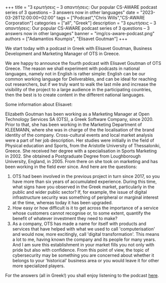 +++
title = "3 ερωτήσεις – 3 απαντήσεις: Our popular CS-AWARE podcast series of 3 questions – 3 answers now in other languages"
date = "2023-03-28T12:00:00+02:00"
tags = ["Podcast","Chris Wills","CS-AWARE Corporation"]
categories = ["all", "Greek"]
description = "3 ερωτήσεις – 3 απαντήσεις: Our popular CS-AWARE podcast series of 3 questions – 3 answers now in other languages"
banner = "img/cs-aware-podcast.png"
authors = ["Adamantios Koumpis", "Elisavet Goutman"]
+++


We start today with a podcast in Greek with Elisavet Goutman, Business Development and Marketing Manager of OTS in Greece.

We are happy to announce the fourth podcast with Elisavet Goutman of OTS Greece. 
The reason we shall experiment with podcasts in national languages, namely not in English is rather simple: English can be our common working language for Deliverables, and can be ideal for reaching out researchers, but if we truly want to walk the last mile and increase the visibility of the project to a large audience in the participating countries, then the best is to create content in the different national languages.

Some information about Elisavet:

Elizabeth Goutman has been working as a Marketing Manager at Open Technology Services SA (OTS), a Greek Software Company, since 2020. Prior to that, she has been working in the Marketing Department of KLEEMANN, where she was in charge of the the localisation of the brand identity of the company. Cross-cultural events and local market analysis were a part of her job description. Her studies were initially in the field of Physical education and Sports, from the Aristotle University of Thessaloniki, Greece. She received her degree with a specialisation in Sports Marketing in 2002. She obtained a Postgraduate Degree from Loughborough University, England, in 2005. From there on she took on marketing and has been working in the field ever since.
And here are the questions:

1.	OTS had been involved in the previous project in turn since 2017, so you have more than six years of accumulated experience. During this time, what signs have you observed in the Greek market, particularly in the public and wider public sector? If, for example, the issue of digital infrastructure security was something of peripheral or marginal interest at the time, whereas today it has been upgraded.
2.	How easy or how difficult is it to get across the importance of a service whose customers cannot recognise or, to some extent, quantify the benefit of whatever investment they need to make?
3.	As a company, OTS has made a name for itself with products and services that have helped with what we used to call 
'computerisation' and would now, more excitingly, call 'digital transformation'. This means a lot to me, having known the company and its people for many years. And I am sure this establishment in your market fills you not only with pride but also with confidence. From this point of view, the topic of cybersecurity may be something you are concerned about whether it belongs to your 'historical' business area or you would leave it for other more specialized players.

For the answers (all in Greek!) you shall enjoy listening to the podcast  [here](/audio/Postcast_4-Greek.m4a).
